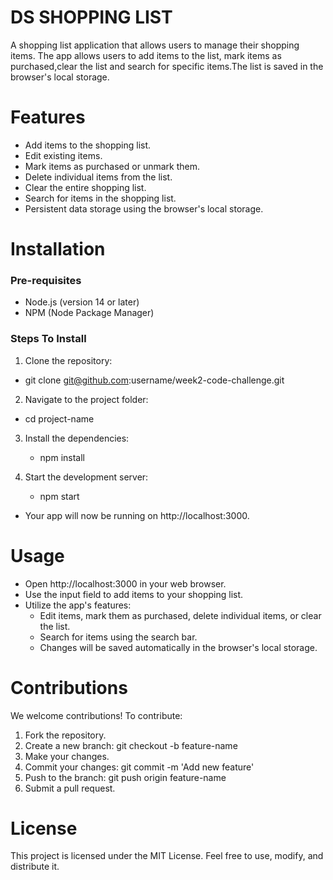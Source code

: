 # DS SHOPPING LIST
A shopping list application that allows users to manage their shopping items. The app allows users to add items to the list, mark items as purchased,clear the list and search for specific items.The list is saved in the browser's local storage.
# Features
- Add items to the shopping list.
- Edit existing items.
- Mark items as purchased or unmark them.
- Delete individual items from the list.
- Clear the entire shopping list.
- Search for items in the shopping list.
- Persistent data storage using the browser's local storage.
# Installation
### Pre-requisites
- Node.js (version 14 or later)
- NPM (Node Package Manager)
### Steps To Install
1.	Clone the repository:
   - git clone git@github.com:username/week2-code-challenge.git

2.	Navigate to the project folder:
   - cd project-name

3.	Install the dependencies:
     - npm install

4.	Start the development server:

    - npm start



- Your app will now be running on http://localhost:3000.

# Usage
* Open http://localhost:3000 in your web browser.
* Use the input field to add items to your shopping list.
* Utilize the app's features:
  - Edit items, mark them as purchased, delete individual items, or clear the list.
  - Search for items using the search bar.
  - Changes will be saved automatically in the browser's local storage.

# Contributions
We welcome contributions! To contribute:
 1. Fork the repository.
 2.	Create a new branch: git checkout -b feature-name
 3.	Make your changes.
 4.	Commit your changes: git commit -m 'Add new feature'
 5.	Push to the branch: git push origin feature-name
 6.	Submit a pull request.


# License 
This project is licensed under the MIT License. Feel free to use, modify, and distribute it.